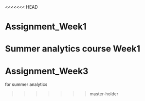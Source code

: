 <<<<<<< HEAD
# Assignment_Week1
Summer analytics course Week1
=======
# Assignment_Week3
for summer analytics
>>>>>>> master-holder
